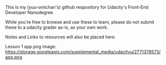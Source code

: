 This is my (yuu-oniichan's) github respository for Udacity's Front-End Developer Nanodegree.

While you're free to browse and use these to learn, please do not submit these to a udacity grader as-is, as your own work.

Notes and Links to resources will also be placed here.

Lesson 1 app.png image: https://storage.googleapis.com/supplemental_media/udacityu/2771378573/app.png